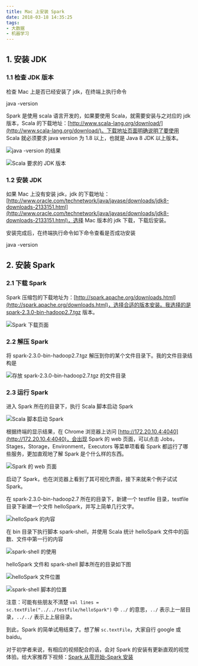 ```yaml
---
title: Mac 上安装 Spark
date: 2018-03-18 14:35:25
tags:
- 大数据
- 机器学习
---
```


## 1. 安装 JDK

### 1.1 检查 JDK 版本
检查 Mac 上是否已经安装了 jdk，在终端上执行命令

java -version

Spark 是使用 scala 语言开发的，如果要使用 Scala，就需要安装与之对应的 jdk 版本，Scala 的下载地址：[http://www.scala-lang.org/download/](http://www.scala-lang.org/download/)。下载地址页面明确说明了要使用 Scala 就必须要求 java version 为 1.8 以上，也就是 Java 8 JDK 以上版本。

<!-- more -->

![java -version 的结果](http://pniof1eoj.bkt.clouddn.com/install-spark-in-mac-00.png)

![Scala 要求的 JDK 版本](http://pniof1eoj.bkt.clouddn.com/install-spark-in-mac-01.png)

### 1.2 安装 JDK
如果 Mac 上没有安装 jdk，jdk 的下载地址：[http://www.oracle.com/technetwork/java/javase/downloads/jdk8-downloads-2133151.html](http://www.oracle.com/technetwork/java/javase/downloads/jdk8-downloads-2133151.html)，选择 Mac 版本的 jdk 下载，下载后安装。

安装完成后，在终端执行命令如下命令查看是否成功安装

java -version

## 2. 安装 Spark

### 2.1 下载 Spark
Spark 压缩包的下载地址为：[http://spark.apache.org/downloads.html](http://spark.apache.org/downloads.html)，选择合适的版本安装。我选择的是 [spark-2.3.0-bin-hadoop2.7.tgz](http://mirrors.shu.edu.cn/apache/spark/spark-2.3.0/spark-2.3.0-bin-hadoop2.7.tgz) 版本。

![Spark 下载页面](http://pniof1eoj.bkt.clouddn.com/install-spark-in-mac-02.png)

### 2.2 解压 Spark
将 spark-2.3.0-bin-hadoop2.7.tgz 解压到你的某个文件目录下。我的文件目录结构是 

![存放 spark-2.3.0-bin-hadoop2.7.tgz 的文件目录 ](http://pniof1eoj.bkt.clouddn.com/install-spark-in-mac-03.png)

### 2.3 运行 Spark

进入 Spark 所在的目录下，执行 Scala 脚本启动 Spark

![Scala 脚本启动 Spark](http://pniof1eoj.bkt.clouddn.com/install-spark-in-mac-10.png)

根据终端的显示结果，在 Chrome 浏览器上访问 [http://172.20.10.4:4040](http://172.20.10.4:4040)，会出现 Spark 的 web 页面，可以点击 Jobs，Stages，Storage，Environment，Executors 等菜单项看看 Spark 都运行了哪些服务，更加直观地了解 Spark 是个什么样的东西。

![Spark 的 web 页面](http://pniof1eoj.bkt.clouddn.com/install-spark-in-mac-05.png)

启动了 Spark，也在浏览器上看到了其可视化界面，接下来就来个例子试试 Spark。

在 spark-2.3.0-bin-hadoop2.7 所在的目录下，新建一个 testfile 目录，testfile 目录下新建一个文件 helloSpark，并写上简单几行文字。

![helloSpark 的内容](http://pniof1eoj.bkt.clouddn.com/install-spark-in-mac-06.png)

在 bin 目录下执行脚本 spark-shell，并使用 Scala 统计 helloSpark 文件中的函数、文件中第一行的内容

![spark-shell 的使用](http://pniof1eoj.bkt.clouddn.com/install-spark-in-mac-07.png)

helloSpark 文件和 spark-shell 脚本所在的目录如下图

![helloSpark 文件位置](http://pniof1eoj.bkt.clouddn.com/install-spark-in-mac-08.png)

![spark-shell 脚本的位置](http://pniof1eoj.bkt.clouddn.com/install-spark-in-mac-09.png)

注意：可能有些朋友不清楚 `val lines = sc.textFile("../../testfile/helloSpark")` 中 `../` 的意思，`../` 表示上一层目录，`../../` 表示上上层目录。

到此，Spark 的简单试用结束了。想了解 `sc.textFile`，大家自行 google 或 baidu。

对于初学者来说，有相应的视频配合的话，会对 Spark 的安装有更新直观的视觉体验。给大家推荐下视频：[Spark 从零开始-Spark 安装](https://www.imooc.com/video/14394)

